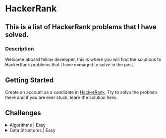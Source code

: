 # HackerRank

## This is a list of HackerRank problems that I have solved.

### Description

Welcome aboard fellow developer, this is where you will find the solutions to HackerRank problems that I have managed to solve in the past.

## Getting Started

Create an account as a candidate in [HackerRank](https://www.hackerrank.com/dashboard).
Try to solve the problem there and if you are ever stuck, learn the solution here.

## Challenges

<details>
<summary>Algorithms | Easy</summary>

| No  | Challenge                                                                                                          | Domain     | Difficulty |
| --- | ------------------------------------------------------------------------------------------------------------------ | ---------- | ---------- |
| 1   | [Solve Me First](problem_solving/algorithms/easy/solve_me_first)                                                   | Algorithms | Easy       |
| 2   | [Simple Array Sum](problem_solving/algorithms/easy/simple_array_sum)                                               | Algorithms | Easy       |
| 3   | [Compare The Triplets](problem_solving/algorithms/easy/compare_the_triplets)                                       | Algorithms | Easy       |
| 4   | [A Very Big Sum](problem_solving/algorithms/easy/a_very_big_sum)                                                   | Algorithms | Easy       |
| 5   | [Diagonal Difference](problem_solving/algorithms/easy/diagonal_difference)                                         | Algorithms | Easy       |
| 6   | [Plus Minus](problem_solving/algorithms/easy/plus_minus)                                                           | Algorithms | Easy       |
| 7   | [Staircase](problem_solving/algorithms/easy/staircase)                                                             | Algorithms | Easy       |
| 8   | [Mini-Max Sum](problem_solving/algorithms/easy/min_max_sum)                                                        | Algorithms | Easy       |
| 9   | [Birthday Cake Candles](problem_solving/algorithms/easy/birthday_cake_candles)                                     | Algorithms | Easy       |
| 10  | [Time Conversion](problem_solving/algorithms/easy/time_conversion)                                                 | Algorithms | Easy       |
| 11  | [Grading Students](problem_solving/algorithms/easy/grading_students)                                               | Algorithms | Easy       |
| 12  | [Apple and Orange](problem_solving/algorithms/easy/apple_and_orange)                                               | Algorithms | Easy       |
| 13  | [Number Line Jumps](problem_solving/algorithms/easy/number_line_jumps)                                             | Algorithms | Easy       |
| 14  | [Between Two Sets](problem_solving/algorithms/easy/between_two_sets)                                               | Algorithms | Easy       |
| 15  | [Breaking the Records](problem_solving/algorithms/easy/breaking_the_records)                                       | Algorithms | Easy       |
| 16  | [Subarray Division](problem_solving/algorithms/easy/subarray_division)                                             | Algorithms | Easy       |
| 17  | [Divisible Sum Pairs](problem_solving/algorithms/easy/divisible_sum_pairs)                                         | Algorithms | Easy       |
| 18  | [Migratory Birds](problem_solving/algorithms/easy/migratory_birds)                                                 | Algorithms | Easy       |
| 19  | [Day of the Programmer](problem_solving/algorithms/easy/day_of_the_programmer)                                     | Algorithms | Easy       |
| 20  | [Bill Division](problem_solving/algorithms/easy/bill_division)                                                     | Algorithms | Easy       |
| 21  | [Sales by Match](problem_solving/algorithms/easy/sales_by_match)                                                   | Algorithms | Easy       |
| 22  | [Drawing Book](problem_solving/algorithms/easy/drawing_book)                                                       | Algorithms | Easy       |
| 23  | [Counting Valleys](problem_solving/algorithms/easy/counting_valleys)                                               | Algorithms | Easy       |
| 24  | [Electronics Shop](problem_solving/algorithms/easy/electronics_shop)                                               | Algorithms | Easy       |
| 25  | [Cats and a Mouse](problem_solving/algorithms/easy/cats_and_a_mouse)                                               | Algorithms | Easy       |
| 26  | [Picking Numbers](problem_solving/algorithms/easy/picking_numbers)                                                 | Algorithms | Easy       |
| 27  | [The Hurdle Race](problem_solving/algorithms/easy/the_hurdle_race)                                                 | Algorithms | Easy       |
| 28  | [Designer PDF Viewer](problem_solving/algorithms/easy/designer_pdf_viewer)                                         | Algorithms | Easy       |
| 29  | [Utopian Tree](problem_solving/algorithms/easy/utopian_tree)                                                       | Algorithms | Easy       |
| 30  | [Angry Professor](problem_solving/algorithms/easy/angry_professor)                                                 | Algorithms | Easy       |
| 31  | [Beautiful Days at the Movies](problem_solving/algorithms/easy/beautiful_days_at_the_movies)                       | Algorithms | Easy       |
| 32  | [Viral Advertising](problem_solving/algorithms/easy/viral_advertising)                                             | Algorithms | Easy       |
| 33  | [Save the Prisoner!](problem_solving/algorithms/easy/save_the_prisoner)                                            | Algorithms | Easy       |
| 34  | [Circular Array Rotation](problem_solving/algorithms/easy/circular_array_rotation)                                 | Algorithms | Easy       |
| 35  | [Sequence Equation](problem_solving/algorithms/easy/sequence_equation)                                             | Algorithms | Easy       |
| 36  | [Jumping on the Clouds: Revisited](problem_solving/algorithms/easy/jumping_on_the_clouds_revisited)                | Algorithms | Easy       |
| 37  | [Find Digits](problem_solving/algorithms/easy/find_digits)                                                         | Algorithms | Easy       |
| 38  | [Append and Delete](problem_solving/algorithms/easy/append_and_delete)                                             | Algorithms | Easy       |
| 39  | [Sherlock and Squares](problem_solving/algorithms/easy/sherlock_and_squares)                                       | Algorithms | Easy       |
| 40  | [Library Fine](problem_solving/algorithms/easy/library_fine)                                                       | Algorithms | Easy       |
| 41  | [Cut the sticks](problem_solving/algorithms/easy/cut_the_sticks)                                                   | Algorithms | Easy       |
| 42  | [Repeated String](problem_solving/algorithms/easy/repeated_string)                                                 | Algorithms | Easy       |
| 43  | [Jumping on the Clouds](problem_solving/algorithms/easy/jumping_on_the_clouds)                                     | Algorithms | Easy       |
| 44  | [Equalize the Array](problem_solving/algorithms/easy/equalize_the_array)                                           | Algorithms | Easy       |
| 45  | [ACM ICPC Team](problem_solving/algorithms/easy/acm_icpc_team)                                                     | Algorithms | Easy       |
| 46  | [Taum and B'day](problem_solving/algorithms/easy/taum_and_bday)                                                    | Algorithms | Easy       |
| 47  | [Modified Kaprekar Numbers](problem_solving/algorithms/easy/modified_kaprekar_numbers)                             | Algorithms | Easy       |
| 48  | [Beautiful Triplets](problem_solving/algorithms/easy/beautiful_triplets)                                           | Algorithms | Easy       |
| 49  | [Minimum Distances](problem_solving/algorithms/easy/minimum_distances)                                             | Algorithms | Easy       |
| 50  | [Chocolate Feast](problem_solving/algorithms/easy/chocolate_feast)                                                 | Algorithms | Easy       |
| 51  | [Service Lane](problem_solving/algorithms/easy/service_lane)                                                       | Algorithms | Easy       |
| 52  | [Lisa's Workbook](problem_solving/algorithms/easy/lisa_s_workbook)                                                 | Algorithms | Easy       |
| 53  | [Flatland Space Stations](problem_solving/algorithms/easy/flatland_space_stations)                                 | Algorithms | Easy       |
| 54  | [Fair Rations](problem_solving/algorithms/easy/fair_rations)                                                       | Algorithms | Easy       |
| 55  | [Cavity Map](problem_solving/algorithms/easy/cavity_map)                                                           | Algorithms | Easy       |
| 56  | [Manasa and Stones](problem_solving/algorithms/easy/manasa_and_stones)                                             | Algorithms | Easy       |
| 57  | [Happy Ladybugs](problem_solving/algorithms/easy/happy_ladybugs)                                                   | Algorithms | Easy       |
| 58  | [Strange Counter](problem_solving/algorithms/easy/strange_counter)                                                 | Algorithms | Easy       |
| 59  | [Big Sorting](problem_solving/algorithms/easy/big_sorting)                                                         | Algorithms | Easy       |
| 60  | [Super Reduced String](problem_solving/algorithms/easy/super_reduced_string)                                       | Algorithms | Easy       |
| 61  | [Intro to Tutorial Challenges](problem_solving/algorithms/easy/intro_to_tutorial_challenges)                       | Algorithms | Easy       |
| 62  | [CamelCase](problem_solving/algorithms/easy/camelcase)                                                             | Algorithms | Easy       |
| 63  | [Insertion Sort - Part 1](problem_solving/algorithms/easy/insertion_sort_part_1)                                   | Algorithms | Easy       |
| 64  | [Two Characters](problem_solving/algorithms/easy/two_characters)                                                   | Algorithms | Easy       |
| 65  | [Caesar Cipher](problem_solving/algorithms/easy/caesar_cipher)                                                     | Algorithms | Easy       |
| 66  | [Mars Exploration](problem_solving/algorithms/easy/mars_exploration)                                               | Algorithms | Easy       |
| 67  | [HackerRank in a String!](problem_solving/algorithms/easy/hackerrank_in_a_string)                                  | Algorithms | Easy       |
| 68  | [Pangrams](problem_solving/algorithms/easy/pangrams)                                                               | Algorithms | Easy       |
| 69  | [Weighted Uniform Strings](problem_solving/algorithms/easy/weighted_uniform_strings)                               | Algorithms | Easy       |
| 70  | [Separate the Numbers](problem_solving/algorithms/easy/separate_the_numbers)                                       | Algorithms | Easy       |
| 71  | [Funny String](problem_solving/algorithms/easy/funny_string)                                                       | Algorithms | Easy       |
| 72  | [Counting Sort 1](problem_solving/algorithms/easy/counting_sort_1)                                                 | Algorithms | Easy       |
| 73  | [Gemstones](problem_solving/algorithms/easy/gemstones)                                                             | Algorithms | Easy       |
| 74  | [Alternating Characters](problem_solving/algorithms/easy/alternating_characters)                                   | Algorithms | Easy       |
| 75  | [Beautiful Binary String](problem_solving/algorithms/easy/beautiful_binary_string)                                 | Algorithms | Easy       |
| 76  | [The Love-Letter Mystery](problem_solving/algorithms/easy/the_love_letter_mystery)                                 | Algorithms | Easy       |
| 77  | [Palindrome Index](problem_solving/algorithms/easy/palindrome_index)                                               | Algorithms | Easy       |
| 78  | [Anagram](problem_solving/algorithms/easy/anagram)                                                                 | Algorithms | Easy       |
| 79  | [Making Anagrams](problem_solving/algorithms/easy/making_anagrams)                                                 | Algorithms | Easy       |
| 80  | [Game of Thrones - I](problem_solving/algorithms/easy/game_of_thrones_i)                                           | Algorithms | Easy       |
| 81  | [Two Strings](problem_solving/algorithms/easy/two_strings)                                                         | Algorithms | Easy       |
| 82  | [String Construction](problem_solving/algorithms/easy/string_construction)                                         | Algorithms | Easy       |
| 83  | [Ice Cream Parlor](problem_solving/algorithms/easy/ice_cream_parlor)                                               | Algorithms | Easy       |
| 84  | [Missing Numbers](problem_solving/algorithms/easy/missing_numbers)                                                 | Algorithms | Easy       |
| 85  | [Sherlock and Array](problem_solving/algorithms/easy/sherlock_and_array)                                           | Algorithms | Easy       |
| 86  | [Sherlock and Array](problem_solving/algorithms/easy/sherlock_and_array)                                           | Algorithms | Easy       |
| 87  | [Minimum Absolute Difference in an Array](problem_solving/algorithms/easy/minimum_absolute_difference_in_an_array) | Algorithms | Easy       |
| 88  | [Lonely Integer](problem_solving/algorithms/easy/lonely_integer)                                                   | Algorithms | Easy       |
| 89  | [Sum vs XOR](problem_solving/algorithms/easy/sum_vs_xor)                                                           | Algorithms | Easy       |
| 90  | [Flipping bits](problem_solving/algorithms/easy/flipping_bits)                                                     | Algorithms | Easy       |
| 91  | [Game of Stones](problem_solving/algorithms/easy/game_of_stones)                                                   | Algorithms | Easy       |
| 92  | [Tower Breakers](problem_solving/algorithms/easy/tower_breakers)                                                   | Algorithms | Easy       |
| 93  | [A Chessboard Game](problem_solving/algorithms/easy/a_chessboard_game)                                             | Algorithms | Easy       |

</details>

<details>
<summary>Data Structures | Easy</summary>

| No  | Challenge                                                           | Domain          | Difficulty |
| --- | ------------------------------------------------------------------- | --------------- | ---------- |
| 1   | [Arrays - DS](problem_solving/data_structures/easy/arrays_ds)       | Data Structures | Easy       |
| 2   | [2D Array - DS](problem_solving/data_structures/easy/2d_array_ds)   | Data Structures | Easy       |
| 3   | [Dynamic Array](problem_solving/data_structures/easy/dynamic_array) | Data Structures | Easy       |
| 4   | [Left Rotation](problem_solving/data_structures/easy/left_rotation) | Data Structures | Easy       |

</details>
